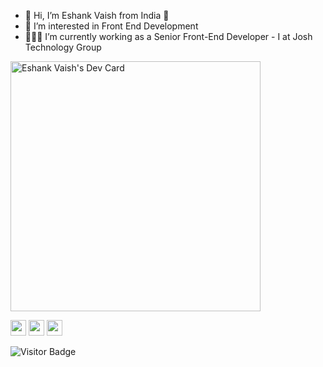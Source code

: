 - 👋 Hi, I’m Eshank Vaish from India :pushpin:
- 👀 I’m interested in Front End Development
- 👨🏻‍💻 I’m currently working as a Senior Front-End Developer - I at Josh Technology Group

<a href="https://app.daily.dev/eshankvaish"><img src="https://api.daily.dev/devcards/4bbe5540a74346b4b45469d7d8ce007e.png?r=4gg" width="400" alt="Eshank Vaish's Dev Card"/></a>

<p>
  <a href="https://www.linkedin.com/in/eshankvaish/"><img src="https://img.shields.io/badge/Linkedin-%231DA1F2.svg?&style=for-the-badge&logo=linkedin&logoColor=white" height=25></a>
  <a href="https://medium.com/@eshank.vaish"><img src="https://img.shields.io/badge/Medium-12100E?style=for-the-badge&logo=medium&logoColor=white" height=25></a> 
  <a href="https://www.twitter.com/eshankvaish"><img src="https://img.shields.io/badge/Twitter-%231DA1F2.svg?&style=for-the-badge&logo=twitter&logoColor=white" height=25></a> 
</p>


![Visitor Badge](https://visitor-badge.laobi.icu/badge?page_id=eshankvaish.eshankvaish)

<!---
eshankvaish/eshankvaish is a ✨ special ✨ repository because its `README.md` (this file) appears on your GitHub profile.
You can click the Preview link to take a look at your changes.
--->
